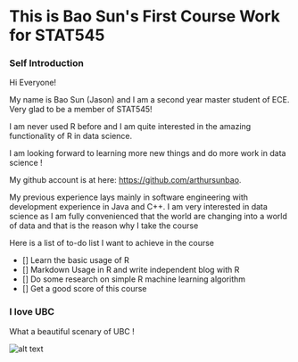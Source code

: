 This is Bao Sun's First Course Work for STAT545
=====================

### Self Introduction

Hi Everyone!

My name is Bao Sun (Jason) and I am a second year master student of ECE. Very glad to be a member of STAT545!

I am never used R before and I am quite interested in the amazing functionality of R in data science.

I am looking forward to learning more new things and do more work in data science !

My github account is at here: <https://github.com/arthursunbao>.

My previous experience lays mainly in software engineering with development experience in Java and C++. I am very interested in data science as I am fully convenienced that the world are changing into a world of data and that is the reason why I take the course

Here is a list of to-do list I want to achieve in the course

- [] Learn the basic usage of R
- [] Markdown Usage in R and write independent blog with R
- [] Do some research on simple R machine learning algorithm
- [] Get a good score of this course

### I love UBC

What a beautiful scenary of UBC !

![alt text](https://www.ubc.ca/_assets/img/martha-piper-plaza-1920x700.jpg "A nice picture of UBC")
